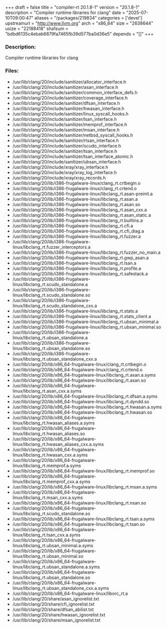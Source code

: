 +++
draft = false
title = "compiler-rt 20.1.8-1"
version = "20.1.8-1"
description = "Compiler runtime libraries for clang"
date = "2025-07-10T09:00:47"
aliases = "/packages/219834"
categories = ['devel']
upstreamurl = "http://www.llvm.org"
arch = "x86_64"
size = "2638644"
usize = "22188418"
sha1sum = "bdbd6135c4ebab6879fa7465fb39d577ba0d36e5"
depends = "[]"
+++
### Description: 
Compiler runtime libraries for clang

### Files: 
* /usr/lib/clang/20/include/sanitizer/allocator_interface.h
* /usr/lib/clang/20/include/sanitizer/asan_interface.h
* /usr/lib/clang/20/include/sanitizer/common_interface_defs.h
* /usr/lib/clang/20/include/sanitizer/coverage_interface.h
* /usr/lib/clang/20/include/sanitizer/dfsan_interface.h
* /usr/lib/clang/20/include/sanitizer/hwasan_interface.h
* /usr/lib/clang/20/include/sanitizer/linux_syscall_hooks.h
* /usr/lib/clang/20/include/sanitizer/lsan_interface.h
* /usr/lib/clang/20/include/sanitizer/memprof_interface.h
* /usr/lib/clang/20/include/sanitizer/msan_interface.h
* /usr/lib/clang/20/include/sanitizer/netbsd_syscall_hooks.h
* /usr/lib/clang/20/include/sanitizer/rtsan_interface.h
* /usr/lib/clang/20/include/sanitizer/scudo_interface.h
* /usr/lib/clang/20/include/sanitizer/tsan_interface.h
* /usr/lib/clang/20/include/sanitizer/tsan_interface_atomic.h
* /usr/lib/clang/20/include/sanitizer/ubsan_interface.h
* /usr/lib/clang/20/include/xray/xray_interface.h
* /usr/lib/clang/20/include/xray/xray_log_interface.h
* /usr/lib/clang/20/include/xray/xray_records.h
* /usr/lib/clang/20/lib/i386-frugalware-linux/clang_rt.crtbegin.o
* /usr/lib/clang/20/lib/i386-frugalware-linux/clang_rt.crtend.o
* /usr/lib/clang/20/lib/i386-frugalware-linux/libclang_rt.asan-preinit.a
* /usr/lib/clang/20/lib/i386-frugalware-linux/libclang_rt.asan.a
* /usr/lib/clang/20/lib/i386-frugalware-linux/libclang_rt.asan.so
* /usr/lib/clang/20/lib/i386-frugalware-linux/libclang_rt.asan_cxx.a
* /usr/lib/clang/20/lib/i386-frugalware-linux/libclang_rt.asan_static.a
* /usr/lib/clang/20/lib/i386-frugalware-linux/libclang_rt.builtins.a
* /usr/lib/clang/20/lib/i386-frugalware-linux/libclang_rt.cfi.a
* /usr/lib/clang/20/lib/i386-frugalware-linux/libclang_rt.cfi_diag.a
* /usr/lib/clang/20/lib/i386-frugalware-linux/libclang_rt.fuzzer.a
* /usr/lib/clang/20/lib/i386-frugalware-linux/libclang_rt.fuzzer_interceptors.a
* /usr/lib/clang/20/lib/i386-frugalware-linux/libclang_rt.fuzzer_no_main.a
* /usr/lib/clang/20/lib/i386-frugalware-linux/libclang_rt.gwp_asan.a
* /usr/lib/clang/20/lib/i386-frugalware-linux/libclang_rt.lsan.a
* /usr/lib/clang/20/lib/i386-frugalware-linux/libclang_rt.profile.a
* /usr/lib/clang/20/lib/i386-frugalware-linux/libclang_rt.safestack.a
* /usr/lib/clang/20/lib/i386-frugalware-linux/libclang_rt.scudo_standalone.a
* /usr/lib/clang/20/lib/i386-frugalware-linux/libclang_rt.scudo_standalone.so
* /usr/lib/clang/20/lib/i386-frugalware-linux/libclang_rt.scudo_standalone_cxx.a
* /usr/lib/clang/20/lib/i386-frugalware-linux/libclang_rt.stats.a
* /usr/lib/clang/20/lib/i386-frugalware-linux/libclang_rt.stats_client.a
* /usr/lib/clang/20/lib/i386-frugalware-linux/libclang_rt.ubsan_minimal.a
* /usr/lib/clang/20/lib/i386-frugalware-linux/libclang_rt.ubsan_minimal.so
* /usr/lib/clang/20/lib/i386-frugalware-linux/libclang_rt.ubsan_standalone.a
* /usr/lib/clang/20/lib/i386-frugalware-linux/libclang_rt.ubsan_standalone.so
* /usr/lib/clang/20/lib/i386-frugalware-linux/libclang_rt.ubsan_standalone_cxx.a
* /usr/lib/clang/20/lib/x86_64-frugalware-linux/clang_rt.crtbegin.o
* /usr/lib/clang/20/lib/x86_64-frugalware-linux/clang_rt.crtend.o
* /usr/lib/clang/20/lib/x86_64-frugalware-linux/libclang_rt.asan.a.syms
* /usr/lib/clang/20/lib/x86_64-frugalware-linux/libclang_rt.asan.so
* /usr/lib/clang/20/lib/x86_64-frugalware-linux/libclang_rt.asan_cxx.a.syms
* /usr/lib/clang/20/lib/x86_64-frugalware-linux/libclang_rt.dfsan.a.syms
* /usr/lib/clang/20/lib/x86_64-frugalware-linux/libclang_rt.dyndd.so
* /usr/lib/clang/20/lib/x86_64-frugalware-linux/libclang_rt.hwasan.a.syms
* /usr/lib/clang/20/lib/x86_64-frugalware-linux/libclang_rt.hwasan.so
* /usr/lib/clang/20/lib/x86_64-frugalware-linux/libclang_rt.hwasan_aliases.a.syms
* /usr/lib/clang/20/lib/x86_64-frugalware-linux/libclang_rt.hwasan_aliases.so
* /usr/lib/clang/20/lib/x86_64-frugalware-linux/libclang_rt.hwasan_aliases_cxx.a.syms
* /usr/lib/clang/20/lib/x86_64-frugalware-linux/libclang_rt.hwasan_cxx.a.syms
* /usr/lib/clang/20/lib/x86_64-frugalware-linux/libclang_rt.memprof.a.syms
* /usr/lib/clang/20/lib/x86_64-frugalware-linux/libclang_rt.memprof.so
* /usr/lib/clang/20/lib/x86_64-frugalware-linux/libclang_rt.memprof_cxx.a.syms
* /usr/lib/clang/20/lib/x86_64-frugalware-linux/libclang_rt.msan.a.syms
* /usr/lib/clang/20/lib/x86_64-frugalware-linux/libclang_rt.msan_cxx.a.syms
* /usr/lib/clang/20/lib/x86_64-frugalware-linux/libclang_rt.nsan.so
* /usr/lib/clang/20/lib/x86_64-frugalware-linux/libclang_rt.scudo_standalone.so
* /usr/lib/clang/20/lib/x86_64-frugalware-linux/libclang_rt.tsan.a.syms
* /usr/lib/clang/20/lib/x86_64-frugalware-linux/libclang_rt.tsan.so
* /usr/lib/clang/20/lib/x86_64-frugalware-linux/libclang_rt.tsan_cxx.a.syms
* /usr/lib/clang/20/lib/x86_64-frugalware-linux/libclang_rt.ubsan_minimal.a.syms
* /usr/lib/clang/20/lib/x86_64-frugalware-linux/libclang_rt.ubsan_minimal.so
* /usr/lib/clang/20/lib/x86_64-frugalware-linux/libclang_rt.ubsan_standalone.a.syms
* /usr/lib/clang/20/lib/x86_64-frugalware-linux/libclang_rt.ubsan_standalone.so
* /usr/lib/clang/20/lib/x86_64-frugalware-linux/libclang_rt.ubsan_standalone_cxx.a.syms
* /usr/lib/clang/20/lib/x86_64-frugalware-linux/liborc_rt.a
* /usr/lib/clang/20/share/asan_ignorelist.txt
* /usr/lib/clang/20/share/cfi_ignorelist.txt
* /usr/lib/clang/20/share/dfsan_abilist.txt
* /usr/lib/clang/20/share/hwasan_ignorelist.txt
* /usr/lib/clang/20/share/msan_ignorelist.txt
